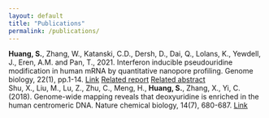```yaml
---
layout: default
title: "Publications"
permalink: /publications/
---
```


**Huang, S.**, Zhang, W., Katanski, C.D., Dersh, D., Dai, Q., Lolans, K., Yewdell, J., Eren, A.M. and Pan, T., 2021. Interferon inducible pseudouridine modification in human mRNA by quantitative nanopore profiling. Genome biology, 22(1), pp.1-14. [Link](https://genomebiology.biomedcentral.com/articles/10.1186/s13059-021-02557-y) [Related report](https://biologicalsciences.uchicago.edu/news/pseudouridine-sequencing-mrna-vaccines) [Related abstract](https://faseb.onlinelibrary.wiley.com/doi/abs/10.1096/fasebj.2022.36.S1.L7600)
<br/>
Shu, X., Liu, M., Lu, Z., Zhu, C., Meng, H., **Huang, S.**, Zhang, X., Yi, C. (2018). Genome-wide mapping reveals that deoxyuridine is enriched in the human centromeric DNA. Nature chemical biology, 14(7), 680-687. [Link](https://www.nature.com/articles/s41589-018-0065-9)
